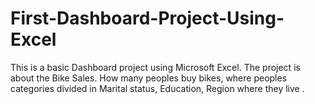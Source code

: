 # First-Dashboard-Project-Using-Excel
This is a basic Dashboard project using Microsoft Excel. The project is about the Bike Sales. How many peoples buy bikes, where peoples categories divided in Marital status, Education, Region where they live .
